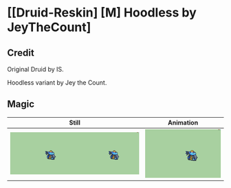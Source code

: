 # [\[Druid-Reskin\] \[M\] Hoodless by JeyTheCount]

## Credit

Original Druid by IS.

Hoodless variant by Jey the Count.
	
## Magic

| Still | Animation |
| :---: | :-------: |
| ![Magic still](./Magic_000.png) | ![Magic animation](./Magic.gif) |
